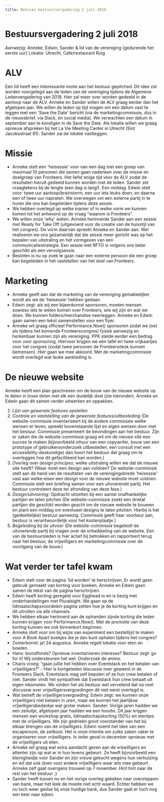 ```yaml
---
title: Notulen bestuursvergadering 2 juli 2018
---
```

# Bestuursvergadering 2 juli 2018

Aanwezig: Anneke, Edwin, Sander & lid van de vereniging (gedurende het eerste uur)
Lokatie: Utrecht, Cafe/restaurant Ruig

# ALV

Een lid heeft een interessante motie aan het bestuur gepitched. Dit idee zal worden voorgelegd aan de leden van de vereniging tijdens de Algemene Ledenvergadering van 2018. Hier zal meer over worden gedeeld in de aanloop naar de ALV.
Anneke en Sander willen de ALV graag eerder dan het afgelopen jaar. We willen de leden op tijd vragen om een datum vast te leggen met een 'Save the Date' bericht (via de marketingcommissie, dus in de nieuwsbrief, via Slack, en social media). We verwachten een datum in september aan te kondigen in de Save the Date. Als lokatie willen we graag opnieuw afspreken bij het La Vie Meeting Center in Utrecht (Sint Jacobsstraat 61). Sander zal de lokatie vastleggen.

# Missie

* Anneke stelt een 'heisessie' voor van een dag met een groep van maximaal 10 personen die samen gaan nadenken over de missie en doelgroep van Fronteers. Het liefst enige tijd voor de ALV zodat de resultaten hieruit gedeeld kunnen worden met de leden. Sander zet vraagtekens bij de lengte (een dag is lang!). Een middag. Edwin stelt voor: twee uur aanloop/brainstorm, een uur iets leuks doen, en daarna een of twee uur napraten. We overwegen om een externe partij in te huren die ons kan begeleiden tijdens deze sessie. 
* We hebben overlegd op welke manier of in welke vorm we kunnen komen tot het antwoord op de vraag "waarom is Fronteers". 
* We willen onze 'why' weten. Anneke herinnerde Sander aan een sessie met Ready for Take Off (uitgevoerd voor de creatie van de huisstijl van het congres). De vorm daarvan spreekt Anneke en Sander aan. Wel realiseren we ons gezamenlijk dat die sessie meer gericht was op het bepalen van uitstraling en het vormgeven van een communicatiestrategie. Een sessie met RFTO is volgens ons beter geschikt als een vervolgsessie.
* Besloten is nu op zoek te gaan naar een externe persoon die een groep kan begeleiden in het vaststellen van het doel van Fronteers.

# Marketing

* Anneke geeft aan dat de marketing van de vereniging gemakkelijker wordt als we de 'heisessie' hebben gedaan.
* Edwin zegt: als wij een bijeenkomst sponsoren, moeten mensen sowieso iets te weten komen over Fronteers, wie wij zijn en wat we doen. We kunnen folders/merchandise neerleggen. Anneke en Edwin gaan samen een tekst samenstellen voor een flyer.
* Anneke wil graag officieel Performance.Now() sponsoren zodat we (net als tijdens het komende Fronteerscongres) fysiek aanwezig en herkenbaar kunnen zijn als vereniging. PPK stelde eerder een bedrag voor voor sponsoring. Hiervoor krijgen we een tafel en twee vrijkaartjes voor het congres (zodat twee personen de Fronteersdesk kunnen bemensen). Hier gaan we mee akkoord. Met de marketingcommissie wordt overlegd wat leuke aankleding is.

# De nieuwe website

Anneke heeft een plan geschreven om de bouw van de nieuwe website op te delen in losse delen met elk een duidelijk doel (zie hieronder). Anneke en Edwin gaan dit samen verder uitwerken en oppakken.

1. *Lijst van gewenste features opstellen*
2. *Controle en vaststelling van de gewenste features/uitbesteding* (De website-commissie inventariseert bij de andere commissies welke wensen er leven; spreekt bovenstaande lijst en eigen wensen door met het bestuur. Commissie presenteert de bevindingen aan het bestuur. Zijn er zaken die de website-commissie graag wil om de nieuwe site een succes te maken (bijvoorbeeld inhuur van een copywriter, bouw van een prototype of gebruikersonderzoek uitbesteden, een consult met een accessibility-deskundige) dan hoort het bestuur dat graag om te overleggen hoe dit gefaciliteerd kan worden.)
3. *Overleg over design principes*; welke uitstraling willen we dat de nieuwe site heeft? (Waar moet een design aan voldoen? De website-commissie stelt aan de hand van de resultaten van de verenigingsbrede 'heisessie' vast aan welke eisen een design voor de nieuwe website moet voldoen. Commissie stelt een briefing samen voor een uitvoerende partij. Het bestuur controleert deze ter afronding van deze fase.)
4. *Design/uitvoering:* Opdracht uitzetten bij een aantal onafhankelijke partijen en laten pitchen (De website-commissie zoekt een drietal partijen die geschikt worden geacht om de nieuwe website te bouwen en plant een middag om eventueel designs te laten pitchen. Hierbij is het (gedeeltelijke) bestuur aanwezig. Commissie geeft haar voorkeur aan, bestuur is verantwoordelijk voor het kostenplaatje.)
5. *Begeleiding bij de uitvoer* (De website-commissie begeleidt de uitvoerende partij bij vragen over de ontwikkeling van de website. Een van de bestuursleden is hier actief bij betrokken en rapporteert terug naar het bestuur, de vrijwilligers en marketingcommissie over de voortgang van de bouw.)

# Wat verder ter tafel kwam

* Edwin stelt voor de pagina ‘lid worden’ te herschrijven. Er wordt geen gebruik gemaakt van korting voor boeken. Anneke en Edwin gaan samen de tekst van de pagina herschrijven. 
* Edwin heeft korting geregeld voor Egghead.io en is bezig met onderhandelingen met Pluralsight. We gaan op de lidmaatschapsvoordelen-pagina zetten hoe je de korting kunt krijgen en dit uitrollen via alle channels. 
* We hebben elkaar herinnerd aan de ophanden zijnde korting die leden kunnen krijgen voor Performance.Now(). Met de promotie van deze korting kunnen we ook binnenkort beginnen.
* Anneke stelt voor om bij wijze van experiment een bestellijst te maken voor A Book Apart boekjes die je dan kunt ophalen tijdens het congres?
* Zomerborrel: ja! 24 augustus. Anneke regelt lokatie voor eten en bowlen.
* Hans: broodfonds? Opnieuw inventariseren interesse? Bestuur zegt: go for it! Wij ondersteunen het wel. Onderzoek de animo.
* Charis vroeg: “gaan jullie het hebben over Eventstack en het betalen van vrijwilligers?” - Hier is kortgeleden discussie over geweest in de Fronteers Slack. Eventstack mag zelf bepalen of ze hun crew betalen of niet. Sander vindt het sympathiek dat Eventstack hun crew betaalt uit eigen inkomsten. We vinden het als bestuur wel vervelend dat na veel discussie over vrijwilligersvergoedingen dit niet eerst overlegd is.
* Wat betreft de vrijwilligersvergoeding: Edwin zegt: we kunnen onze vrijwilligers niet betalen in uren, maar we kunnen het jaarlijkse vrijwilligersbedankje wat groter maken. Sander: Vorige jaren hadden we een zeiluitje, afgelopen jaar hadden we een hoodie. Dit jaar krijgen mensen een workshop gratis, lidmaatschapskorting (50%) en etentjes met de vrijwilligers. We zijn gedrieën groot voorstander van het bij elkaar brengen van de vrijwilligers. Edwin noemt het idee van een escaperoom, de zeilboot. Het is onze intentie om zulke zaken vaker te organiseren voor vrijwilligers. In ieder geval in december opnieuw met de vrijwilligers uit eten.
* Anneke wil graag wat extra aandacht geven aan de vrijwilligers en attenter zijn op wat er in hun levens gebeurt. Ze heeft bijvoorbeeld een kleinigheidje voor Sander en zijn vrouw gekocht wegens hun verhuizing en wil dat ook doen voor andere vrijwilligers waar iets mee gebeurt. Anneke zelf gaat overigens trouwen op 7 november. Hint hint naar de rest van het bestuur ;)
* Sander heeft tussen nu en het vorige overleg gekeken naar overstappen van bank, maar het leek de moeite niet echt waard. Echter hebben we nu toch weer gedoe bij onze huidige bank, dus Sander gaat er toch nog een keer naar kijken.